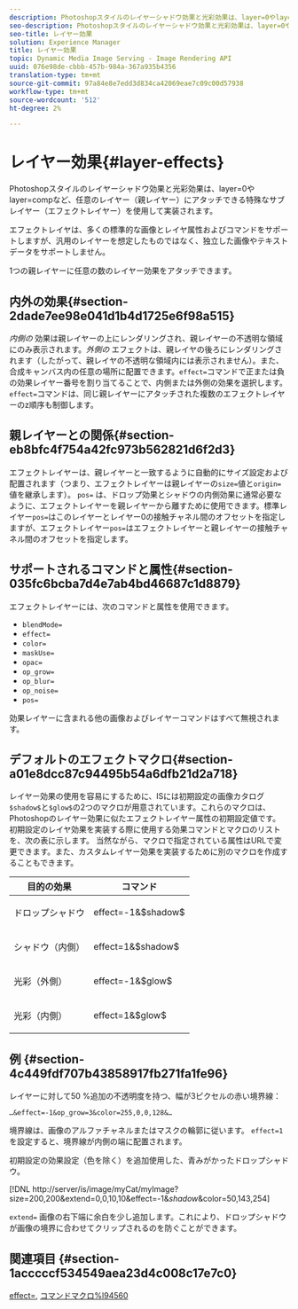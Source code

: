 ```yaml
---
description: Photoshopスタイルのレイヤーシャドウ効果と光彩効果は、layer=0やlayer=compなど、任意のレイヤー（親レイヤー）にアタッチできる特殊なサブレイヤー（エフェクトレイヤー）を使用して実装されます。
seo-description: Photoshopスタイルのレイヤーシャドウ効果と光彩効果は、layer=0やlayer=compなど、任意のレイヤー（親レイヤー）にアタッチできる特殊なサブレイヤー（エフェクトレイヤー）を使用して実装されます。
seo-title: レイヤー効果
solution: Experience Manager
title: レイヤー効果
topic: Dynamic Media Image Serving - Image Rendering API
uuid: 076e98de-cbbb-457b-984a-367a935b4356
translation-type: tm+mt
source-git-commit: 97a84e8e7edd3d834ca42069eae7c09c00d57938
workflow-type: tm+mt
source-wordcount: '512'
ht-degree: 2%

---
```



# レイヤー効果{#layer-effects}

Photoshopスタイルのレイヤーシャドウ効果と光彩効果は、layer=0やlayer=compなど、任意のレイヤー（親レイヤー）にアタッチできる特殊なサブレイヤー（エフェクトレイヤー）を使用して実装されます。

エフェクトレイヤは、多くの標準的な画像とレイヤ属性およびコマンドをサポートしますが、汎用のレイヤーを想定したものではなく、独立した画像やテキストデータをサポートしません。

1つの親レイヤーに任意の数のレイヤー効果をアタッチできます。

## 内外の効果{#section-2dade7ee98e041d1b4d1725e6f98a515}

*内側の* 効果は親レイヤーの上にレンダリングされ、親レイヤーの不透明な領域にのみ表示されます。*外側の* エフェクトは、親レイヤの後ろにレンダリングされます（したがって、親レイヤの不透明な領域内には表示されません）。また、合成キャンバス内の任意の場所に配置できます。`effect=`コマンドで正または負の効果レイヤー番号を割り当てることで、内側または外側の効果を選択します。 `effect=`コマンドは、同じ親レイヤーにアタッチされた複数のエフェクトレイヤーのz順序も制御します。

## 親レイヤーとの関係{#section-eb8bfc4f754a42fc973b562821d6f2d3}

エフェクトレイヤーは、親レイヤーと一致するように自動的にサイズ設定および配置されます（つまり、エフェクトレイヤーは親レイヤーの`size=`値と`origin=`値を継承します）。 `pos=` は、ドロップ効果とシャドウの内側効果に通常必要なように、エフェクトレイヤーを親レイヤーから離すために使用できます。標準レイヤー`pos=`はこのレイヤーとレイヤー0の接触チャネル間のオフセットを指定しますが、エフェクトレイヤー`pos=`はエフェクトレイヤーと親レイヤーの接触チャネル間のオフセットを指定します。

## サポートされるコマンドと属性{#section-035fc6bcba7d4e7ab4bd46687c1d8879}

エフェクトレイヤーには、次のコマンドと属性を使用できます。

* `blendMode=`
* `effect=`
* `color=`
* `maskUse=`
* `opac=`
* `op_grow=`
* `op_blur=`
* `op_noise=`
* `pos=`

効果レイヤーに含まれる他の画像およびレイヤーコマンドはすべて無視されます。

## デフォルトのエフェクトマクロ{#section-a01e8dcc87c94495b54a6dfb21d2a718}

レイヤー効果の使用を容易にするために、ISには初期設定の画像カタログ`$shadow$`と`$glow$`の2つのマクロが用意されています。これらのマクロは、Photoshopのレイヤー効果に似たエフェクトレイヤー属性の初期設定値です。 初期設定のレイヤ効果を実装する際に使用する効果コマンドとマクロのリストを、次の表に示します。 当然ながら、マクロで指定されている属性はURLで変更できます。また、カスタムレイヤー効果を実装するために別のマクロを作成することもできます。

<table id="table_8089C41AD1F24223A58C7DD8F4DDF73C"> 
 <thead> 
  <tr> 
   <th class="entry"> <b> 目的の効果</b> </th> 
   <th class="entry"> <b> コマンド</b> </th> 
  </tr> 
 </thead>
 <tbody> 
  <tr> 
   <td> <p> ドロップシャドウ </p> </td> 
   <td> <p> <span class="codeph"> effect=-1&amp;$shadow$</span> </p> </td> 
  </tr> 
  <tr> 
   <td> <p> シャドウ（内側） </p> </td> 
   <td> <p> <span class="codeph"> effect=1&amp;$shadow$</span> </p> </td> 
  </tr> 
  <tr> 
   <td> <p> 光彩（外側） </p> </td> 
   <td> <p> <span class="codeph"> effect=-1&amp;$glow$</span> </p> </td> 
  </tr> 
  <tr> 
   <td> <p> 光彩（内側） </p> </td> 
   <td> <p> <span class="codeph"> effect=1&amp;$glow$</span> </p> </td> 
  </tr> 
 </tbody> 
</table>

## 例 {#section-4c449fdf707b43858917fb271fa1fe96}

レイヤーに対して50 %追加の不透明度を持つ、幅が3ピクセルの赤い境界線：

`…&effect=-1&op_grow=3&color=255,0,0,128&…`

境界線は、画像のアルファチャネルまたはマスクの輪郭に従います。 `effect=1`を設定すると、境界線が内側の端に配置されます。

初期設定の効果設定（色を除く）を追加使用した、青みがかったドロップシャドウ。

[!DNL http://server/is/image/myCat/myImage?size=200,200&extend=0,0,10,10&effect=-1&$shadow$&color=50,143,254]

`extend=` 画像の右下端に余白を少し追加します。これにより、ドロップシャドウが画像の境界に合わせてクリップされるのを防ぐことができます。

## 関連項目 {#section-1acccccf534549aea23d4c008c17e7c0}

[effect=](../../../../../is-api/http-ref/image-serving-api-ref/c-http-protocol-reference/c-command-reference/r-effect.md#reference-b1296c4afed047fb921bbc1e33752135), [コマンドマクロ%l94560](../../../../../is-api/http-ref/image-serving-api-ref/c-http-protocol-reference/c-syntax-and-features/r-is-http-command-macros.md#reference-ea2a9571c65a46da83eca27d0013cbf9)
